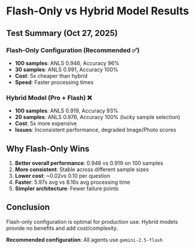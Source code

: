 # Flash-Only vs Hybrid Model Results

## Test Summary (Oct 27, 2025)

### Flash-Only Configuration (Recommended ✅)
- **100 samples**: ANLS 0.946, Accuracy 96%
- **30 samples**: ANLS 0.991, Accuracy 100%
- **Cost**: 5x cheaper than hybrid
- **Speed**: Faster processing times

### Hybrid Model (Pro + Flash) ❌
- **100 samples**: ANLS 0.919, Accuracy 93%
- **20 samples**: ANLS 0.976, Accuracy 100% (lucky sample selection)
- **Cost**: 5x more expensive
- **Issues**: Inconsistent performance, degraded Image/Photo scores

## Why Flash-Only Wins

1. **Better overall performance**: 0.946 vs 0.919 on 100 samples
2. **More consistent**: Stable across different sample sizes
3. **Lower cost**: ~$0.02 vs ~$0.10 per question
4. **Faster**: 5.97s avg vs 8.16s avg processing time
5. **Simpler architecture**: Fewer failure points

## Conclusion

Flash-only configuration is optimal for production use. Hybrid models provide no benefits and add cost/complexity.

**Recommended configuration**: All agents use `gemini-2.5-flash`
